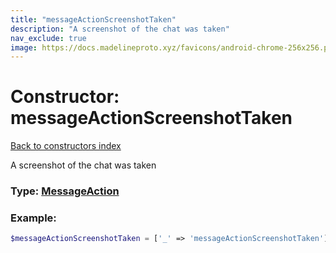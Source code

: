 ```yaml
---
title: "messageActionScreenshotTaken"
description: "A screenshot of the chat was taken"
nav_exclude: true
image: https://docs.madelineproto.xyz/favicons/android-chrome-256x256.png
---
```

# Constructor: messageActionScreenshotTaken  
[Back to constructors index](/API_docs/constructors/index.html)



A screenshot of the chat was taken




### Type: [MessageAction](/API_docs/types/MessageAction.html)


### Example:

```php
$messageActionScreenshotTaken = ['_' => 'messageActionScreenshotTaken'];
```  
